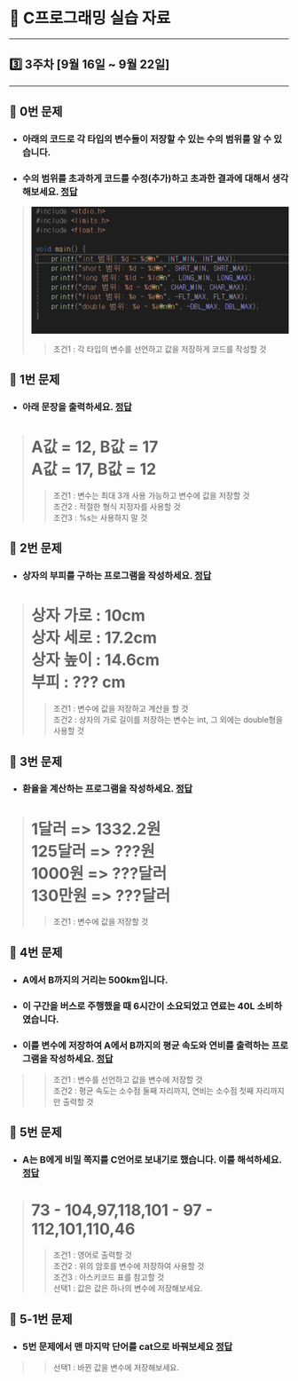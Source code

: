 # 📝 C프로그래밍 실습 자료
<hr/>

## 3️⃣ 3주차 [9월 16일 ~ 9월 22일]
<hr/>

## 📖 0번 문제
- ### 아래의 코드로 각 타입의 변수들이 저장할 수 있는 수의 범위를 알 수 있습니다.
- ### 수의 범위를 초과하게 코드를 수정(추가)하고 초과한 결과에 대해서 생각 해보세요. [정답](./practice_0.c)
>![img.png](img.png)
>>조건1 : 각 타입의 변수를 선언하고 값을 저장하게 코드를 작성할 것

## 📖 1번 문제
- ### 아래 문장을 출력하세요. [정답](./practice_1.c)
># A값 = 12, B값 = 17<br>A값 = 17, B값 = 12
>>조건1 : 변수는 최대 3개 사용 가능하고 변수에 값을 저장할 것<br>
>>조건2 : 적절한 형식 지정자를 사용할 것<br>
>>조건3 : %s는 사용하지 말 것

## 📖 2번 문제
- ### 상자의 부피를 구하는 프로그램을 작성하세요. [정답](./practice_2.c)
># 상자 가로 : 10cm<br>상자 세로 : 17.2cm<br>상자 높이 : 14.6cm<br>부피 : ??? cm
>>조건1 : 변수에 값을 저장하고 계산을 할 것<br>
>>조건2 : 상자의 가로 길이를 저장하는 변수는 int, 그 외에는 double형을 사용할 것

## 📖 3번 문제
- ### 환율을 계산하는 프로그램을 작성하세요. [정답](./practice_3.c)
># 1달러 => 1332.2원<br>125달러 => ???원<br>1000원 => ???달러<br>130만원 => ???달러
>>조건1 : 변수에 값을 저장할 것<br>

## 📖 4번 문제
- ### A에서 B까지의 거리는 500km입니다.
- ### 이 구간을 버스로 주행했을 때 6시간이 소요되었고 연료는 40L 소비하였습니다.
- ### 이를 변수에 저장하여 A에서 B까지의 평균 속도와 연비를 출력하는 프로그램을 작성하세요. [정답](./practice_4.c)
>>조건1 : 변수를 선언하고 값을 변수에 저장할 것<br>
>>조건2 : 평균 속도는 소수점 둘째 자리까지, 연비는 소수점 첫째 자리까지만 출력할 것

## 📖 5번 문제
- ### A는 B에게 비밀 쪽지를 C언어로 보내기로 했습니다. 이를 해석하세요. [정답](./practice_5.c)
># 73 - 104,97,118,101 - 97 - 112,101,110,46
>>조건1 : 영어로 출력할 것<br>
>>조건2 : 위의 암호를 변수에 저장하여 사용할 것<br>
>>조건3 : 아스키코드 표를 참고할 것<br>
>>선택1 : 값은 값은 하나의 변수에 저장해보세요.

## 📖 5-1번 문제
- ### 5번 문제에서 맨 마지막 단어를 cat으로 바꿔보세요 [정답](./practice_5_1.c)
>>선택1 : 바뀐 값을 변수에 저장해보세요. <br>